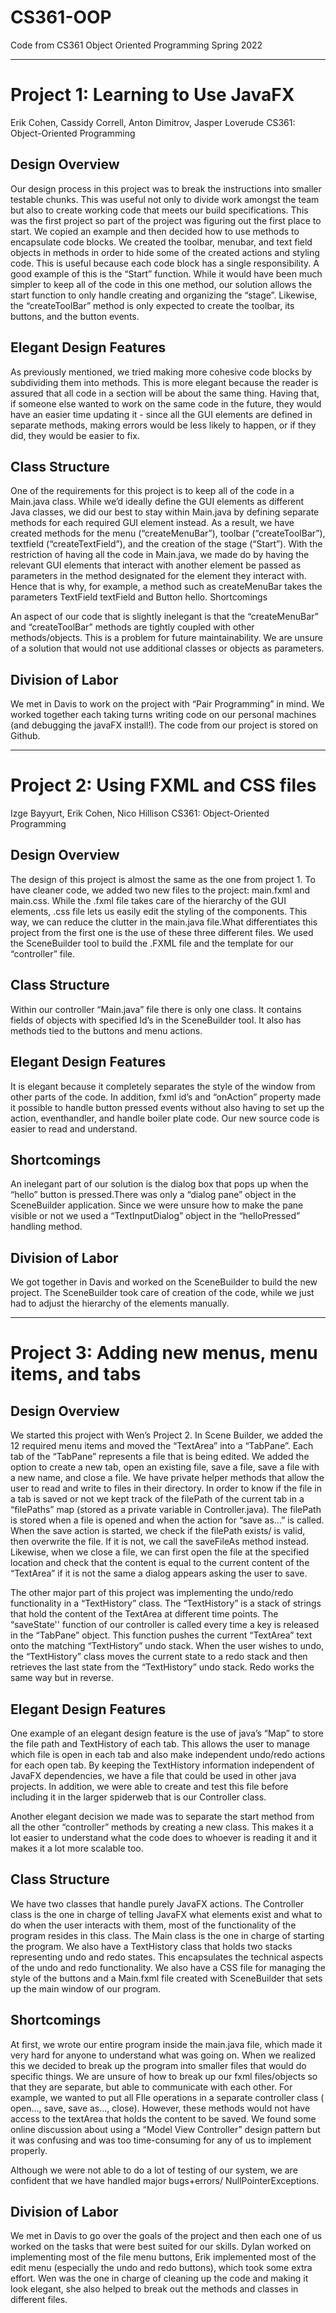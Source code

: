 # CS361-OOP
Code from CS361 Object Oriented Programming Spring 2022

---
# Project 1: Learning to Use JavaFX
Erik Cohen, Cassidy Correll, Anton Dimitrov, Jasper Loverude
CS361: Object-Oriented Programming

## Design Overview
 
Our design process in this project was to break the instructions into smaller testable chunks. This was useful not only to divide work amongst the team but also to create working code that meets our build specifications. This was the first project so part of the project was figuring out the first place to start. We copied an example and then decided how to use methods to encapsulate code blocks. We created the toolbar, menubar, and text field objects in methods in order to hide some of the created actions and styling code. This is useful because each code block has a single responsibility. A good example of this is the “Start” function. While it would have been much simpler to keep all of the code in this one method, our solution allows the start function to only handle creating and organizing the “stage”. Likewise, the “createToolBar” method is only expected to create the toolbar, its buttons, and the button events.
 
## Elegant Design Features
 
As previously mentioned, we tried making more cohesive code blocks by subdividing them into methods. This is more elegant because the reader is assured that all code in a section will be about the same thing. Having that, if someone else wanted to work on the same code in the future, they would have an easier time updating it - since all the GUI elements are defined in separate methods, making errors would be less likely to happen, or if they did, they would be easier to fix. 
 
## Class Structure
	
One of the requirements for this project is to keep all of the code in a Main.java class. While we’d ideally define the GUI elements as different Java classes, we did our best to stay within Main.java by defining separate methods for each required GUI element instead. As a result, we have created methods for the menu (“createMenuBar”), toolbar (“createToolBar”), textfield (“createTextField”), and the creation of the stage (“Start”). With the restriction of having all the code in Main.java, we made do by having the relevant GUI elements that interact with another element be passed as parameters in the method designated for the element they interact with. Hence that is why, for example, a method such as createMenuBar takes the parameters TextField textField and Button hello. 
Shortcomings
	
An aspect of our code that is slightly inelegant is that the “createMenuBar” and “createToolBar” methods are tightly coupled with other methods/objects. This is a problem for future maintainability. We are unsure of a solution that would not use additional classes or objects as parameters.
 
 
## Division of Labor
 
We met in Davis to work on the project with “Pair Programming” in mind. We worked together each taking turns writing code on our personal machines (and debugging the javaFX install!). The code from our project is stored on Github. 

---

# Project 2: Using FXML and CSS files
Izge Bayyurt, Erik Cohen, Nico Hillison
CS361: Object-Oriented Programming


## Design Overview

The design of this project is almost the same as the one from project 1. To have cleaner code, we added two new files to the project: main.fxml and main.css. While the .fxml file takes care of the hierarchy of the GUI elements, .css file lets us easily edit the styling of the components. This way, we can reduce the clutter in the main.java file.What differentiates this project from the first one is the use of these three different files. We used the SceneBuilder tool to build the .FXML file and the template for our “controller” file.

## Class Structure

Within our controller “Main.java” file there is only one class. It contains fields of objects with specified Id’s in the SceneBuilder tool. It also has methods tied to the buttons and menu actions.

## Elegant Design Features
	
It is elegant because it completely separates the style of the window from other parts of the code. In addition, fxml id’s and “onAction” property made it possible to handle button pressed events without also having to set up the action, eventhandler, and handle boiler plate code. Our new source code is easier to read and understand.

## Shortcomings

An inelegant part of our solution is the dialog box that pops up when the “hello” button is pressed.There was only a “dialog pane” object in the SceneBuilder application. Since we were unsure how to make the pane visible or not we used a “TextInputDialog” object in the “helloPressed” handling method.

## Division of Labor

We got together in Davis and worked on the SceneBuilder to build the new project. The SceneBuilder took care of creation of the code, while we just had to adjust the hierarchy of the elements manually.

---

# Project 3: Adding new menus, menu items, and tabs

## Design Overview

We started this project with Wen’s Project 2. In Scene Builder, we added the 12 required menu items and moved the “TextArea” into a “TabPane”. Each tab of the “TabPane” represents a file that is being edited. We added the option to create a new tab, open an existing file, save a file, save a file with a new name, and close a file. We have private helper methods that allow the user to read and write to files in their directory. In order to know if the file in a tab is saved or not we kept track of the filePath of the current tab in a “filePaths” map (stored as a private variable in Controller.java). The filePath is stored when a file is opened and when the action for “save as…” is called. When the save action is started, we check if the filePath exists/ is valid, then overwrite the file. If it is not, we call the saveFileAs method instead. Likewise, when we close a file, we can first open the file at the specified location and check that the content is equal to the current content of the “TextArea” if it is not the same a dialog appears asking the user to save.

The other major part of this project was implementing the undo/redo functionality in a “TextHistory” class. The “TextHistory” is a stack of strings that hold the content of the TextArea at different time points. The “saveState'' function of our controller is called every time a key is released in the “TabPane” object. This function pushes the current “TextArea” text onto the matching “TextHistory” undo stack. When the user wishes to undo, the “TextHistory” class moves the current state to a redo stack and then retrieves the last state from the “TextHistory” undo stack. Redo works the same way but in reverse.

## Elegant Design Features

One example of an elegant design feature is the use of java’s “Map” to store the file path and TextHistory of each tab. This allows the user to manage which file is open in each tab and also make independent undo/redo actions for each open tab. By keeping the TextHistory information independent of JavaFX dependencies, we have a file that could be used in other java projects. In addition, we were able to create and test this file before including it in the larger spiderweb that is our Controller class.

Another elegant decision we made was to separate the start method from all the other “controller” methods by creating a new class. This makes it a lot easier to understand what the code does to whoever is reading it and it makes it a lot more scalable too.

## Class Structure

We have two classes that handle purely JavaFX actions. The Controller class is the one in charge of telling JavaFX what elements exist and what to do when the user interacts with them, most of the functionality of the program resides in this class. The Main class is the one in charge of starting the program. We also have a TextHistory class that holds two stacks representing undo and redo states. This encapsulates the technical aspects of the undo and redo functionality.
We also have a CSS file for managing the style of the buttons and a Main.fxml file created with SceneBuilder that sets up the main window of our program.

## Shortcomings

At first, we wrote our entire program inside the main.java file, which made it very hard for anyone to understand what was going on. When we realized this we decided to break up the program into smaller files that would do specific things. We are unsure of how to break up our fxml files/objects so that they are separate, but able to communicate with each other. For example, we wanted to put all FIle operations in a separate controller class ( open…, save, save as…, close). However, these methods would not have access to the textArea that holds the content to be saved. We found some online discussion about using a “Model View Controller” design pattern but it was confusing and was too time-consuming for any of us to implement properly.

Although we were not able to do a lot of testing of our system, we are confident that we have handled major bugs+errors/ NullPointerExceptions.
 
## Division of Labor

We met in Davis to go over the goals of the project and then each one of us worked on the tasks that were best suited for our skills. Dylan worked on implementing most of the file menu buttons, Erik implemented most of the edit menu (especially the undo and redo buttons), which took some extra effort. Wen was the one in charge of cleaning up the code and making it look elegant, she also helped to break out the methods and classes in different files.

